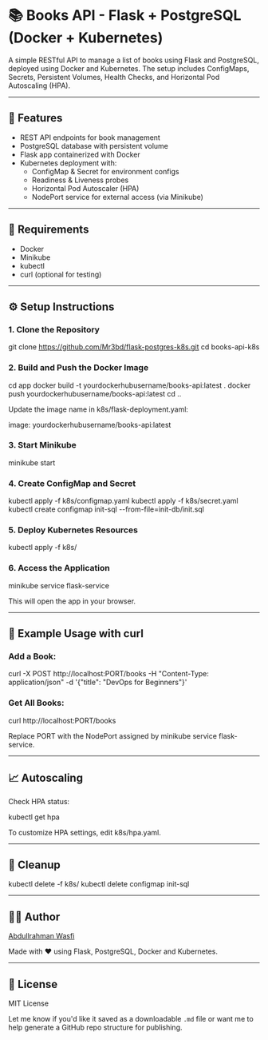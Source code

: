 # 📚 Books API - Flask + PostgreSQL (Docker + Kubernetes)

A simple RESTful API to manage a list of books using Flask and PostgreSQL, deployed using Docker and Kubernetes. The setup includes ConfigMaps, Secrets, Persistent Volumes, Health Checks, and Horizontal Pod Autoscaling (HPA).

---

## 🚀 Features

- REST API endpoints for book management
- PostgreSQL database with persistent volume
- Flask app containerized with Docker
- Kubernetes deployment with:
  - ConfigMap & Secret for environment configs
  - Readiness & Liveness probes
  - Horizontal Pod Autoscaler (HPA)
  - NodePort service for external access (via Minikube)

---

## 🧰 Requirements

- Docker
- Minikube
- kubectl
- curl (optional for testing)

---

## ⚙️ Setup Instructions

### 1. Clone the Repository

git clone https://github.com/Mr3bd/flask-postgres-k8s.git
cd books-api-k8s

### 2. Build and Push the Docker Image

cd app
docker build -t yourdockerhubusername/books-api:latest .
docker push yourdockerhubusername/books-api:latest
cd ..

Update the image name in k8s/flask-deployment.yaml:

image: yourdockerhubusername/books-api:latest

### 3. Start Minikube

minikube start

### 4. Create ConfigMap and Secret

kubectl apply -f k8s/configmap.yaml
kubectl apply -f k8s/secret.yaml
kubectl create configmap init-sql --from-file=init-db/init.sql

### 5. Deploy Kubernetes Resources

kubectl apply -f k8s/

### 6. Access the Application

minikube service flask-service

This will open the app in your browser.

---

## 🧪 Example Usage with curl

### Add a Book:

curl -X POST http://localhost:PORT/books -H "Content-Type: application/json" -d '{"title": "DevOps for Beginners"}'

### Get All Books:

curl http://localhost:PORT/books

Replace PORT with the NodePort assigned by minikube service flask-service.

---

## 📈 Autoscaling

Check HPA status:

kubectl get hpa

To customize HPA settings, edit k8s/hpa.yaml.

---

## 🧼 Cleanup

kubectl delete -f k8s/
kubectl delete configmap init-sql

----

## 👨‍💻 Author

[Abdullrahman Wasfi](https://www.linkedin.com/in/abdullrahmanwasfi)

Made with ❤️ using Flask, PostgreSQL, Docker and Kubernetes.

---

## 📄 License

MIT License

Let me know if you'd like it saved as a downloadable `.md` file or want me to help generate a GitHub repo structure for publishing.